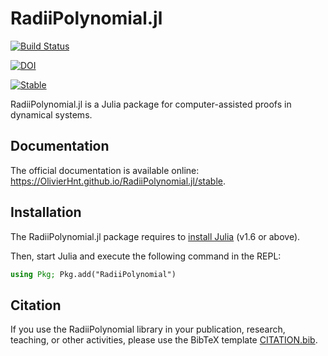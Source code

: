 # RadiiPolynomial.jl

[![Build Status](https://github.com/OlivierHnt/RadiiPolynomial.jl/workflows/CI/badge.svg)](https://github.com/OlivierHnt/RadiiPolynomial.jl/actions/workflows/ci.yml)

[![DOI](https://zenodo.org/badge/426607582.svg)](https://zenodo.org/badge/latestdoi/426607582)

[![Stable](https://img.shields.io/badge/docs-stable-blue.svg)](https://OlivierHnt.github.io/RadiiPolynomial.jl/stable)

RadiiPolynomial.jl is a Julia package for computer-assisted proofs in dynamical systems.

## Documentation

The official documentation is available online: https://OlivierHnt.github.io/RadiiPolynomial.jl/stable.

## Installation

The RadiiPolynomial.jl package requires to [install Julia](https://julialang.org/downloads/) (v1.6 or above).

Then, start Julia and execute the following command in the REPL:

```julia
using Pkg; Pkg.add("RadiiPolynomial")
```

## Citation

If you use the RadiiPolynomial library in your publication, research, teaching, or other activities, please use the BibTeX template [CITATION.bib](https://github.com/OlivierHnt/RadiiPolynomial.jl/blob/main/CITATION.bib).
